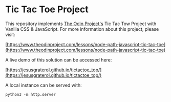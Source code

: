 # Tic Tac Toe Project

This repository implements [The Odin Project's](https://www.theodinproject.com/) Tic Tac Tow 
Project with Vanilla CSS & JavaScript. For more information about this project, please visit:

[https://www.theodinproject.com/lessons/node-path-javascript-tic-tac-toe](https://www.theodinproject.com/lessons/node-path-javascript-tic-tac-toe)

A live demo of this solution can be accessed here:

[https://jesusgraterol.github.io/tictactoe_top/](https://jesusgraterol.github.io/tictactoe_top/)

A local instance can be served with:

`python3 -m http.server`